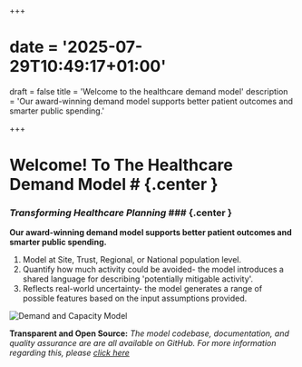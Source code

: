 +++
# date = '2025-07-29T10:49:17+01:00'
draft = false
title = 'Welcome to the healthcare demand model'
description = 'Our award-winning demand model supports better patient outcomes and smarter public spending.'

+++

# Welcome! To The Healthcare Demand Model # {.center }
### *Transforming Healthcare Planning* ### {.center }

**Our award-winning demand model supports better patient outcomes and smarter public spending.** 

1. Model at Site, Trust, Regional, or National population level.
2. Quantify how much activity could be avoided- the model introduces a shared language for describing 'potentially mitigable activity'. 
3. Reflects real-world uncertainty- the model generates a range of possible features based on the input assumptions provided.

![Demand and Capacity Model](/D&CInfograph.png)

**Transparent and Open Source:** *The model codebase, documentation, and quality assurance are are all available on GitHub. For more information regarding this, please [click here](/content/TransparentOpen/)*


